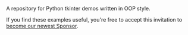 A repository for Python tkinter demos written in OOP style.

If you find these examples useful, you're free to accept this invitation to [become our newest Sponsor](https://github.com/sponsors/rontarrant).


